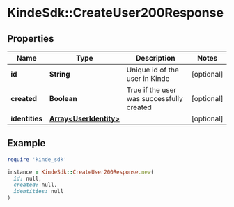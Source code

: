 # KindeSdk::CreateUser200Response

## Properties

| Name | Type | Description | Notes |
| ---- | ---- | ----------- | ----- |
| **id** | **String** | Unique id of the user in Kinde | [optional] |
| **created** | **Boolean** | True if the user was successfully created | [optional] |
| **identities** | [**Array&lt;UserIdentity&gt;**](UserIdentity.md) |  | [optional] |

## Example

```ruby
require 'kinde_sdk'

instance = KindeSdk::CreateUser200Response.new(
  id: null,
  created: null,
  identities: null
)
```

